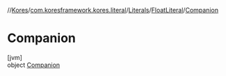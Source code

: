 //[Kores](../../../../../index.md)/[com.koresframework.kores.literal](../../../index.md)/[Literals](../../index.md)/[FloatLiteral](../index.md)/[Companion](index.md)

# Companion

[jvm]\
object [Companion](index.md)
